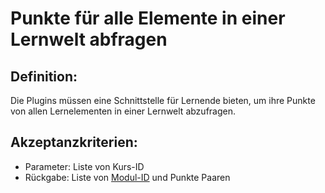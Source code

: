 # Punkte für alle Elemente in einer Lernwelt abfragen

## Definition:

Die Plugins müssen eine Schnittstelle für Lernende bieten, um ihre Punkte von allen Lernelementen in einer Lernwelt abzufragen.


## Akzeptanzkriterien:
- Parameter: Liste von Kurs-ID
- Rückgabe: Liste von [Modul-ID](module-id-moodle-VP.md) und Punkte Paaren
